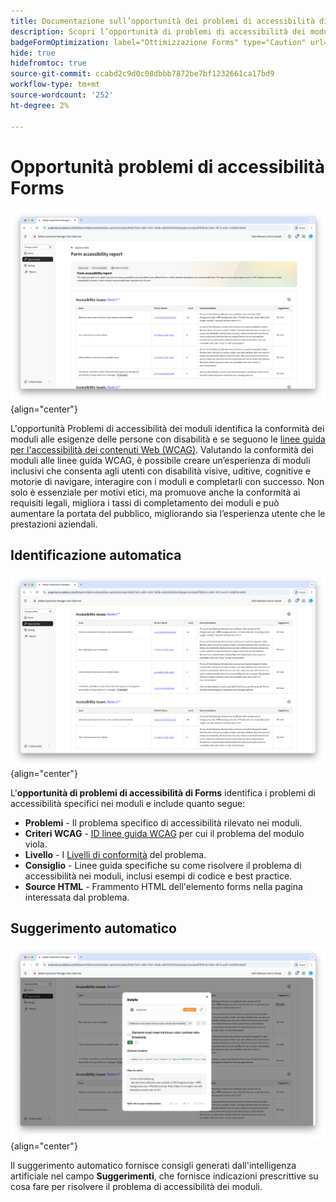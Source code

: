 ```yaml
---
title: Documentazione sull’opportunità dei problemi di accessibilità di Forms
description: Scopri l’opportunità di problemi di accessibilità dei moduli e come utilizzarla per migliorare l’accessibilità dei moduli e l’esperienza utente sul tuo sito web.
badgeFormOptimization: label="Ottimizzazione Forms" type="Caution" url="../../opportunity-types/form-optimization.md" tooltip="Ottimizzazione Forms"
hide: true
hidefromtoc: true
source-git-commit: ccabd2c9d0c08dbbb7872be7bf1232661ca17bd9
workflow-type: tm+mt
source-wordcount: '252'
ht-degree: 2%

---
```



# Opportunità problemi di accessibilità Forms

![opportunità problemi di accessibilità Forms](./assets/forms-accessibility-issues/hero.png){align="center"}

L&#39;opportunità Problemi di accessibilità dei moduli identifica la conformità dei moduli alle esigenze delle persone con disabilità e se seguono le [linee guida per l&#39;accessibilità dei contenuti Web (WCAG)](https://www.w3.org/TR/WCAG21/). Valutando la conformità dei moduli alle linee guida WCAG, è possibile creare un’esperienza di moduli inclusivi che consenta agli utenti con disabilità visive, uditive, cognitive e motorie di navigare, interagire con i moduli e completarli con successo. Non solo è essenziale per motivi etici, ma promuove anche la conformità ai requisiti legali, migliora i tassi di completamento dei moduli e può aumentare la portata del pubblico, migliorando sia l’esperienza utente che le prestazioni aziendali.

## Identificazione automatica

![Problemi di accessibilità dei moduli con identificazione automatica](./assets/forms-accessibility-issues/auto-identify.png){align="center"}

L&#39;**opportunità di problemi di accessibilità di Forms** identifica i problemi di accessibilità specifici nei moduli e include quanto segue:

* **Problemi** - Il problema specifico di accessibilità rilevato nei moduli.
* **Criteri WCAG** - [ID linee guida WCAG](https://www.w3.org/TR/WCAG21/) per cui il problema del modulo viola.
* **Livello** - I [Livelli di conformità](https://www.w3.org/WAI/WCAG21/Understanding/conformance#levels) del problema.
* **Consiglio** - Linee guida specifiche su come risolvere il problema di accessibilità nei moduli, inclusi esempi di codice e best practice.
* **Source HTML** - Frammento HTML dell&#39;elemento forms nella pagina interessata dal problema.

## Suggerimento automatico

![Problemi di accessibilità dei moduli suggeriti automaticamente](./assets/forms-accessibility-issues/auto-suggest.png){align="center"}

Il suggerimento automatico fornisce consigli generati dall&#39;intelligenza artificiale nel campo **Suggerimenti**, che fornisce indicazioni prescrittive su cosa fare per risolvere il problema di accessibilità dei moduli.

<!-- 

## Auto-optimize

[!BADGE Ultimate]{type=Positive tooltip="Ultimate"}

![Auto-optimize forms accessibility issues](./assets/accessibility-issues/auto-optimize.png){align="center"}

Sites Optimizer Ultimate adds the ability to deploy auto-optimization for the form accessibility issues found.

>[!BEGINTABS]

>[!TAB Deploy optimization]

{{auto-optimize-deploy-optimization-slack}}

>[!TAB Request approval]

{{auto-optimize-request-approval}}

>[!ENDTABS]
-->

